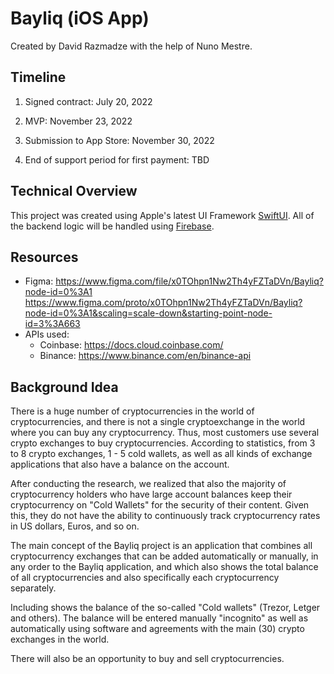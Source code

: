 # Bayliq (iOS App)

Created by David Razmadze with the help of Nuno Mestre.

## Timeline

1. Signed contract: July 20, 2022

2. MVP: November 23, 2022

3. Submission to App Store: November 30, 2022

4. End of support period for first payment: TBD

## Technical Overview

This project was created using Apple's latest UI Framework [SwiftUI](https://developer.apple.com/documentation/swiftui/). All of the backend logic will be handled using [Firebase](https://firebase.google.com/).

## Resources

- Figma: https://www.figma.com/file/x0TOhpn1Nw2Th4yFZTaDVn/Bayliq?node-id=0%3A1
https://www.figma.com/proto/x0TOhpn1Nw2Th4yFZTaDVn/Bayliq?node-id=0%3A1&scaling=scale-down&starting-point-node-id=3%3A663
- APIs used:
  - Coinbase: https://docs.cloud.coinbase.com/
  - Binance: https://www.binance.com/en/binance-api

## Background Idea

There is a huge number of cryptocurrencies in the world of cryptocurrencies, and there is not a single cryptoexchange in the world where you can buy any cryptocurrency. Thus, most customers use several crypto exchanges to buy cryptocurrencies. According to statistics, from 3 to 8 crypto exchanges, 1 - 5 cold wallets, as well as all kinds of exchange applications that also have a balance on the account.

After conducting the research, we realized that also the majority of cryptocurrency holders who have large account balances keep their cryptocurrency on "Cold Wallets" for the security of their content. Given this, they do not have the ability to continuously track cryptocurrency rates in US dollars, Euros, and so on.

The main concept of the Bayliq project is an application that combines all cryptocurrency exchanges that can be added automatically or manually, in any order to the Bayliq application, and which also shows the total balance of all cryptocurrencies and also specifically each cryptocurrency separately.

Including shows the balance of the so-called "Cold wallets" (Trezor, Letger and others). The balance will be entered manually "incognito" as well as automatically using software and agreements with the main (30) crypto exchanges in the world.

There will also be an opportunity to buy and sell cryptocurrencies.
